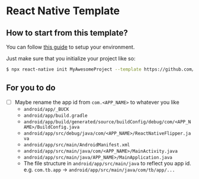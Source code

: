 # React Native Template

## How to start from this template?

You can follow [this guide](https://reactnative.dev/docs/environment-setup) to setup your environment.

Just make sure that you initialize your project like so:
```bash
$ npx react-native init MyAwesomeProject --template https://github.com/alexisloiselle/rn-library-template.git
```

## For you to do

- [ ] Maybe rename the app id from `com.<APP_NAME>` to whatever you like
  - `android/app/_BUCK`
  - `android/app/build.gradle`
  - `android/app/build/generated/source/buildConfig/debug/com/<APP_NAME>/BuildConfig.java`
  - `android/app/src/debug/java/com/<APP_NAME>/ReactNativeFlipper.java`
  - `android/app/src/main/AndroidManifest.xml`
  - `android/app/src/main/java/com/<APP_NAME>/MainActivity.java`
  - `android/app/src/main/java/APP_NAME>/MainApplication.java`
  - The file structure in `android/app/src/main/java` to reflect you app id. e.g. `com.tb.app` -> `android/app/src/main/java/com/tb/app/...`
